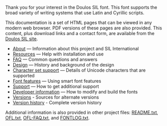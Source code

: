 
Thank you for your interest in the Doulos SIL font. This font supports the broad variety of writing systems that use Latin and Cyrillic scripts.

This documentation is a set of HTML pages that can be viewed in any modern web browser. PDF versions of these pages are also provided. This content, plus download links and a contact form, are available from the [Doulos SIL site](https://software.sil.org/doulos/).

- [About](about) — Information about this project and SIL International
- [Resources](resources) — Help with installation and use
- [FAQ](faq) — Common questions and answers
- [Design](design) — History and background of the design
- [Character set support](charset) — Details of Unicode characters that are supported
- [Font features](features) — Using smart font features
- [Support](support) — How to get additional support
- [Developer information](developer) — How to modify and build the fonts
- [Versions](versions) - Sources for alternate versions
- [Version history](history) - Complete version history

Additional information is also provided in other project files: [README.txt](../README.txt), [OFL.txt](../OFL.txt), [OFL-FAQ.txt](../OFL-FAQ.txt), and [FONTLOG.txt](../FONTLOG.txt).

